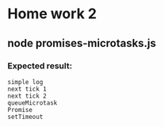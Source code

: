 # Home work 2

## node promises-microtasks.js

### ​Expected result:

    simple log
    next tick 1
    next tick 2
    queueMicrotask
    Promise
    setTimeout
